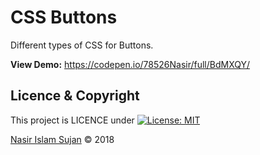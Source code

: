 # CSS Buttons
Different types of CSS for Buttons.

**View Demo:** https://codepen.io/78526Nasir/full/BdMXQY/



## Licence & Copyright 
This project is LICENCE under [![License: MIT](https://img.shields.io/badge/License-MIT-yellow.svg)](https://github.com/78526Nasir/CSS-Buttons/blob/master/LICENSE)

<a href="https://github.com/78526Nasir">Nasir Islam Sujan</a> &copy; 2018

